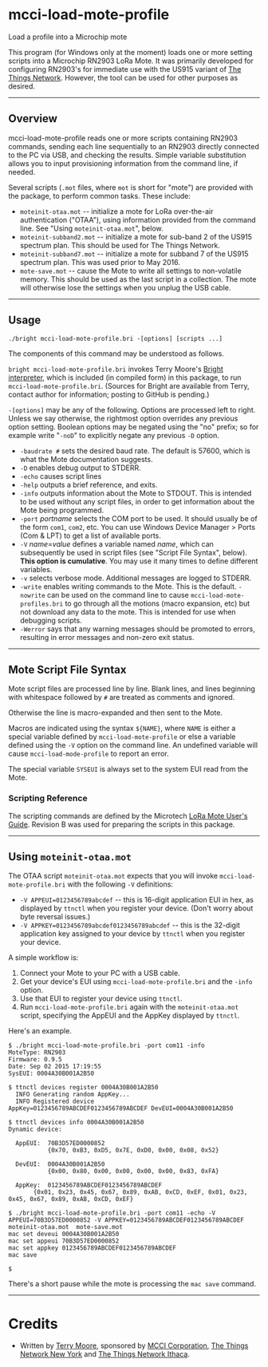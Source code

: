 # mcci-load-mote-profile
Load a profile into a Microchip mote

This program (for Windows only at the moment) loads one or more setting
scripts into a Microchip RN2903 LoRa Mote. It was primarily developed for
configuring RN2903's for immediate use with the US915 variant of
[The Things Network](https://thethingsnetwork.org). However, the tool can be used for other purposes as desired.

----
## Overview

mcci-load-mote-profile reads one or more scripts containing RN2903 commands, sending each line sequentially to an RN2903 directly connected to the PC via USB, and checking the results. Simple variable substitution allows you to input provisioning information from the command line, if needed.

Several scripts (`.mot` files, where `mot` is short for "mote") are provided with the package, to perform common tasks. These include:

* `moteinit-otaa.mot` -- initialize a mote for LoRa over-the-air authentication ("OTAA"), using information provided from the command line. See "Using `moteinit-otaa.mot`", below.
* `moteinit-subband2.mot` -- initialize a mote for sub-band 2 of the US915 spectrum plan. This should be used for The Things Network.
* `moteinit-subband7.mot` -- initialize a mote for subband 7 of the US915 spectrum plan. This was used prior to May 2016.
* `mote-save.mot` -- cause the Mote to write all settings to non-volatile memory. This should be used as the last script in a collection. The mote will otherwise lose the settings when you unplug the USB cable.

----
## Usage
    ./bright mcci-load-mote-profile.bri -[options] [scripts ...]

The components of this command may be understood as follows.

`bright mcci-load-mote-profile.bri` invokes Terry Moore's [Bright interpreter](http://www.lua.org/wshop08.html#moore), which is included (in compiled form) in this package, to run `mcci-load-mote-profile.bri`. (Sources for Bright are available from Terry, contact author for information; posting to GitHub is pending.)

`-[options]` may be any of the following. Options are processed left to right. Unless we say otherwise, the rightmost option overrides any previous option setting. Boolean options may be negated using the "no" prefix; so for example write "`-noD`" to explicitly negate any previous `-D` option.

* `-baudrate #` sets the desired baud rate. The default is 57600, which is what the Mote documentation suggests.
* `-D` enables debug output to STDERR.
* `-echo` causes script lines 
* `-help` outputs a brief reference, and exits.
* `-info` outputs information about the Mote to STDOUT. This is intended to be used without any script files, in order to get information about the Mote being programmed.
* `-port` _portname_ selects the COM port to be used. It should usually be of the form `com1`, `com2`, etc. You can use Windows Device Manager > Ports (Com & LPT) to get a list of available ports.
* `-V` _name_=_value_ defines a variable named _name_, which can subsequently be used in script files (see "Script File Syntax", below). __This option is cumulative__. You may use it many times to define different variables.
* `-v` selects verbose mode. Additional messages are logged to STDERR.
* `-write` enables writing commands to the Mote. This is the default. `-nowrite` can be used on the command line to cause `mcci-load-mote-profiles.bri` to go through all the motions (macro expansion, etc) but not download any data to the mote. This is intended for use when debugging scripts.
* `-Werror` says that any warning messages should be promoted to errors, resulting in error messages and non-zero exit status.

----
## Mote Script File Syntax

Mote script files are processed line by line. Blank lines, and lines beginning with whitespace followed by `#` are treated as comments and ignored.

Otherwise the line is macro-expanded and then sent to the Mote.

Macros are indicated using the syntax `${NAME}`, where `NAME` is either a special variable defined by `mcci-load-mote-profile` or else a variable defined using the `-V` option on the command line. An undefined variable will cause `mcci-load-mode-profile` to report an error.

The special variable `SYSEUI` is always set to the system EUI read from the Mote. 

### Scripting Reference
The scripting commands are defined by the Microtech [LoRa Mote User's Guide](http://ww1.microchip.com/downloads/en/DeviceDoc/LoRa%20Mote%20Users%20Guide.pdf). Revision B was used for preparing the scripts in this package.


----
## Using `moteinit-otaa.mot`

The OTAA script `moteinit-otaa.mot` expects that you will invoke `mcci-load-mote-profile.bri` with the following `-V` definitions:

* `-V APPEUI=0123456789abcdef` -- this is 16-digit application EUI in hex, as displayed by `ttnctl` when you register your device. (Don't worry about byte reversal issues.)
* `-V APPKEY=0123456789abcdef0123456789abcdef` -- this is the 32-digit application key assigned to your device by `ttnctl` when you register your device.

A simple workflow is:

1. Connect your Mote to your PC with a USB cable.
2. Get your device's EUI using `mcci-load-mote-profile.bri` and the `-info` option.
3. Use that EUI to register your device using `ttnctl`.
4. Run `mcci-load-mote-profile.bri` again with the `moteinit-otaa.mot` script, specifying the AppEUI and the AppKey displayed by `ttnctl`.

Here's an example.

    $ ./bright mcci-load-mote-profile.bri -port com11 -info
    MoteType: RN2903
    Firmware: 0.9.5
    Date: Sep 02 2015 17:19:55
    SysEUI: 0004A30B001A2B50

    $ ttnctl devices register 0004A30B001A2B50
      INFO Generating random AppKey...
      INFO Registered device                        AppKey=0123456789ABCDEF0123456789ABCDEF DevEUI=0004A30B001A2B50
    
    $ ttnctl devices info 0004A30B001A2B50
    Dynamic device:
    
      AppEUI:  70B3D57ED0000852
               {0x70, 0xB3, 0xD5, 0x7E, 0xD0, 0x00, 0x08, 0x52}
    
      DevEUI:  0004A30B001A2B50
               {0x00, 0x80, 0x00, 0x00, 0x00, 0x00, 0x83, 0xFA}

      AppKey:  0123456789ABCDEF0123456789ABCDEF
           {0x01, 0x23, 0x45, 0x67, 0x89, 0xAB, 0xCD, 0xEF, 0x01, 0x23, 0x45, 0x67, 0x89, 0xAB, 0xCD, 0xEF}

    $ ./bright mcci-load-mote-profile.bri -port com11 -echo -V APPEUI=70B3D57ED0000852 -V APPKEY=0123456789ABCDEF0123456789ABCDEF moteinit-otaa.mot  mote-save.mot
    mac set deveui 0004A30B001A2B50
    mac set appeui 70B3D57ED0000852
    mac set appkey 0123456789ABCDEF0123456789ABCDEF
    mac save
    
    $

There's a short pause while the mote is processing the `mac save` command.  

----
# Credits
* Written by [Terry Moore](https://linkedin.com/in/terrillmoore), sponsored by [MCCI Corporation](http://www.mcci.com), [The Things Network New York](https://thethings.nyc) and [The Things Network Ithaca](https://ttni.tech).
